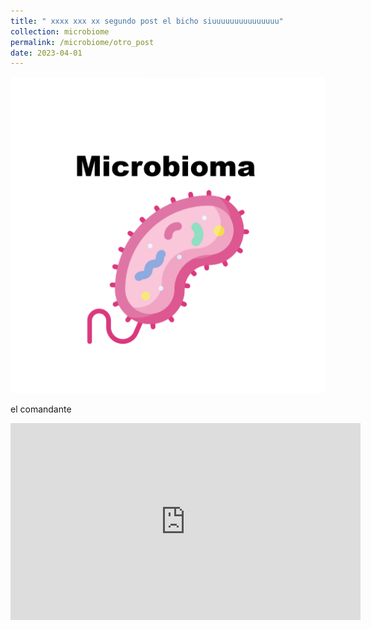```yaml
---
title: " xxxx xxx xx segundo post el bicho siuuuuuuuuuuuuuuu"
collection: microbiome
permalink: /microbiome/otro_post
date: 2023-04-01
---
```



![GBE screenshot](/images/gama_post_microbe.png)

el comandante 

<iframe width="560" height="315" src="https://www.youtube.com/embed/lSYgC0U7t4o" frameborder="0" allow="accelerometer; autoplay; encrypted-media; gyroscope; picture-in-picture" allowfullscreen></iframe>

